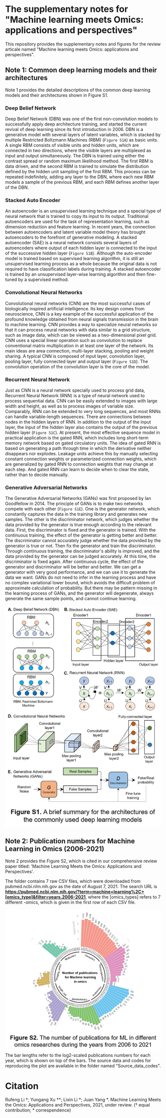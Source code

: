 # The supplementary notes for "Machine learning meets Omics: applications and perspectives"
This repository provides the supplementary notes and figures for the review articale named "Machine learning meets Omics: applications and perspectives".

## Note 1: Common deep learning models and their architectures
Note 1 provides the detailed descriptions of the common deep learning models and their architectures shown in Figure S1.
### Deep Belief Network
Deep Belief Network (DBN) was one of the first non-convolution models to successfully apply deep architecture training, and started the current revival of deep learning since its first introduction in 2006. DBN is a generative model with several layers of latent variables, which is stacked by multiple Restricted Boltzmann Machines (RBM) (`Figure S1A`) as basic units. A single RBM consists of visible units and hidden units, which are connected in two directions, where the visible layers are multiplexed as input and output simultaneously. The DBN is trained using either the contrast spread or random maximum likelihood method. The first RBM is data driven, and the second RBM is trained to simulate the distribution defined by the hidden unit sampling of the first RBM. This process can be repeated indefinitely, adding any layer to the DBN, where each new RBM models a sample of the previous RBM, and each RBM defines another layer of the DBN. 
### Stacked Auto Encoder
An autoencoder is an unsupervised learning technique and a special type of neural network that is trained to copy its input to its output. Traditional autoencoders are used for the task of representation learning, such as dimension reduction and feature learning. In recent years, the connection between autoencoders and latent variable model theory has brought autoencoders to the forefront of generative modeling. A stacked autoencoder (SAE) is a neural network consists several layers of autoencoders where output of each hidden layer is connected to the input of the successive hidden layer (`Figure S1B`). Although the auto-encoder model is trained based on supervised learning algorithm, it is still an unsupervised learning process as a whole because the original data is not required to have classification labels during training. A stacked autoencoder is trained by an unsupervised layer-wise learning algorithm and then fine-tuned by a supervised method.
### Convolutional Neural Networks
Convolutional neural networks (CNN) are the most successful cases of biologically inspired artificial intelligence. Its key design comes from neuroscience, CNN is a key example of the successful application of the profound knowledge obtained from neural signals transmission in the brain to machine learning. CNN provides a way to specialize neural networks so that it can process neural networks with data similar to a grid structure, such as image data, which can be viewed as a two-dimensional pixel grid. CNN uses a special linear operation such as convolution to replace conventional matrix multiplication in at least one layer of the network. Its main ideas are area connection, multi-layer stacking, pooling and weight sharing. A typical CNN is composed of input layer, convolution layer, pooling layer, fully connected layer and output layer (`Figure S1D`). The convolution operation of the convolution layer is the core of the model.
### Recurrent Neural Network
Just as CNN is a neural network specially used to process grid data, Recurrent Neural Network (RNN) is a type of neural network used to process sequential data. CNN can be easily extended to images with large width and height, as well as to process images of variable size. Comparably, RNN can be extended to very long sequences, and most RNNs can handle variable-length sequences. There are connections between nodes in the hidden layers of RNN. In addition to the output of the input layer, the input of the hidden layer also contains the output of the previous hidden layer (`Figure S1C`). At present, the most effective sequence model in practical application is the gated RNN, which includes long short-term memory network based on gated circulatory units. The idea of gated RNN is based on generating a path through time in which the derivative neither disappears nor explodes. Leakage units achieve this by manually selecting constant connection weights or parameterized connection weights, which are generalized by gated RNN to connection weights that may change at each step. And gated RNN can learn to decide when to clear the state, rather than to decide manually.
### Generative Adversarial Networks
The Generative Adversarial Networks (GANs) was first proposed by Ian Goodfellow in 2014. The principle of GANs is to make two networks compete with each other (`Figure S1E`). One is the generator network, which constantly captures the data in the training library and generates new samples. The other is the discriminator network, which judges whether the data provided by the generator is true enough according to the relevant data. First, the discriminator is fixed and the generator is trained. With the continuous training, the effect of the generator is getting better and better. The discriminator cannot accurately judge whether the data provided by the generator is true or not. Then fix the generator and train the discriminator. Through continuous training, the discriminator's ability is improved, and the data provided by the generator can be judged accurately. At this time, the discriminator is fixed again. After continuous cycle, the effect of the generator and discriminator will be better and better. We can get a generator with very good performance, and we can use it to generate the data we want. GANs do not need to infer in the learning process and have no complex variational lower bound, which avoids the difficult problem of approximate calculation of probability. But there may be pattern missing in the learning process of GANs, and the generator will degenerate, always generate the same sample points, and cannot continue learning.

![input format](Source_data_codes/Figure_S1.jpg)
## Note 2: Publication numbers for Machine Learning in Omics (2006-2021)
Note 2 provides the Figure S2, which is cited in our comprehensive review paper titled: 'Machine Learning Meets the Omics: Applications and Perspectives'.

The folder contains 7 raw CSV files, which were downloaded from pubmed.ncbi.nlm.nih.gov as the date of August 7, 2021. The search URL is **https://pubmed.ncbi.nlm.nih.gov/?term=machine+learning%2C+[omics_type]&filter=years.2006-2021**, where the [omics_types] refers to 7 different -omics, which is given in the first row of each CSV file.

![input format](Source_data_codes/Figure_S2.jpg)
The bar lengths refer to the log2-scaled publications numbers for each year, which is shown on top of the bars. The source data and codes for reproducing the plot are available in the folder named "Source_data_codes".

# Citation
Rufeng Li †; Yungang Xu †\*; Lixin Li \*; Juan Yang \*. Machine Learning Meets the Omics: Applications and Perspectives, 2021, under review. († equal contribution; \* correspendence)
